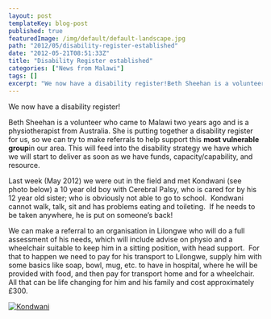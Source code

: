 ```yaml
---
layout: post
templateKey: blog-post
published: true
featuredImage: /img/default/default-landscape.jpg
path: "2012/05/disability-register-established"
date: "2012-05-21T08:51:33Z"
title: "Disability Register established"
categories: ["News from Malawi"]
tags: []
excerpt: "We now have a disability register!Beth Sheehan is a volunteer who came to Malawi two years ago and ..."
---
```


We now have a disability register!

Beth Sheehan is a volunteer who came to Malawi two years ago and is a physiotherapist from Australia. She is putting together a disability register for us, so we can try to make referrals to help support this **most vulnerable group**in our area. This will feed into the disability strategy we have which we will start to deliver as soon as we have funds, capacity/capability, and resource.

Last week (May 2012) we were out in the field and met Kondwani (see photo below) a 10 year old boy with Cerebral Palsy, who is cared for by his 12 year old sister; who is obviously not able to go to school.  Kondwani cannot walk, talk, sit and has problems eating and toileting.  If he needs to be taken anywhere, he is put on someone’s back!

We can make a referral to an organisation in Lilongwe who will do a full assessment of his needs, which will include advise on physio and a wheelchair suitable to keep him in a sitting position, with head support.  For that to happen we need to pay for his transport to Lilongwe, supply him with some basics like soap, bowl, mug, etc. to have in hospital, where he will be provided with food, and then pay for transport home and for a wheelchair.  All that can be life changing for him and his family and cost approximately £300.

[![](https://f000.backblazeb2.com/file/avm-wp-uploads/2012/05/Kondwani1.jpg "Kondwani")](https://www.landirani.org/news/2012/05/21/disability-register-established/kondwani-2/)
